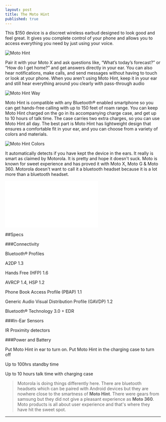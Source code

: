 ```yaml
---
layout: post
title: The Moto Hint
published: true
---
```



This $150 device is a discreet wireless earbud designed to look good and feel great. It gives you complete control of your phone and allows you to access everything you need by just using your voice.

![Moto Hint](https://lh4.googleusercontent.com/-TJeVUDOGIOc/VDi4PJ3OrVI/AAAAAAAAAGg/4UczR8CzqcM/s540-no/moto-hint.png)



Pair it with your Moto X and ask questions like, “What’s today’s forecast?” or “How do I get home?” and get answers directly in your ear. You can also hear notifications, make calls, and send messages without having to touch or look at your phone.
When you aren’t using Moto Hint, keep it in your ear and still hear everything around you clearly with pass-through audio

![Moto Hint Way](https://lh3.googleusercontent.com/-j3S-KX7DwQ0/VDi4p2xTzVI/AAAAAAAAAGo/_PP4-udRS4c/s550-no/moto-hint-story-pairit-us.jpg)


Moto Hint is compatible with any Bluetooth® enabled smartphone so you can get hands-free calling with up to 150 feet of roam range. You can keep Moto Hint charged on the go in its accompanying charge case, and get up to 10 hours of talk time. The case carries two extra charges, so you can use Moto Hint all day. The best part is Moto Hint has lightweight design that ensures a comfortable fit in your ear, and you can choose from a variety of colors and materials.


![Moto Hint Colors](https://lh5.googleusercontent.com/-K_K3s2MEu8U/VDi5fcdFCKI/AAAAAAAAAHU/pswj_zWh34k/s550-no/moto-hint-colors.jpg)

It automatically detects if you have kept the device in the ears. It really is smart as claimed by Motorola. It is pretty and hope it doesn't suck. Moto is known for sweet experience and has proved it with Moto X, Moto G & Moto 360. Motorola doesn't want to call it a bluetooth headset because it is a lot more than a bluetooth headset.




<iframe src="//www.youtube.com/embed/CLEF-Rq39D4" frameborder="0" allowfullscreen></iframe>



##Specs

###Connectivity

Bluetooth® Profiles

A2DP 1.3

Hands Free (HFP) 1.6

AVRCP 1.4, HSP 1.2

Phone Book Access Profile (PBAP) 1.1

Generic Audio Visual Distribution Profile (GAVDP) 1.2

Bluetooth® Technology 3.0 + EDR

 

###In-Ear Sensors

IR Proximity detectors



###Power and Battery

Put Moto Hint in ear to turn on. Put Moto Hint in the charging case to turn off

Up to 100hrs standby time

Up to 10 hours talk time with charging case



>Motorola is doing things differently here. There are bluetooth headsets which can be paired with Android devices but they are nowhere close to the smartness of <b>Moto Hint</b>. There were gears from samsung but they did not give a pleasant experience as <b>Moto 360</b>. Moto products is all about user experience and that's where they have hit the sweet spot.

---------------------------------------